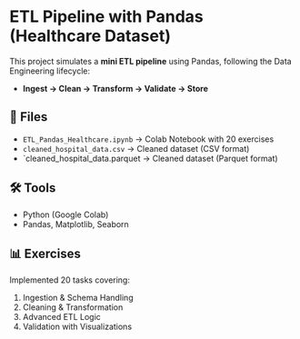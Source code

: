 # ETL Pipeline with Pandas (Healthcare Dataset)

This project simulates a **mini ETL pipeline** using Pandas, following the Data Engineering lifecycle:
- **Ingest → Clean → Transform → Validate → Store**

## 📂 Files
- `ETL_Pandas_Healthcare.ipynb` → Colab Notebook with 20 exercises
- `cleaned_hospital_data.csv` → Cleaned dataset (CSV format)
- `cleaned_hospital_data.parquet → Cleaned dataset (Parquet format)

## 🛠 Tools
- Python (Google Colab)
- Pandas, Matplotlib, Seaborn

## 📊 Exercises
Implemented 20 tasks covering:
1. Ingestion & Schema Handling
2. Cleaning & Transformation
3. Advanced ETL Logic
4. Validation with Visualizations


